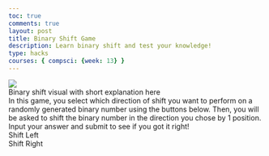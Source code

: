 ```yaml
---
toc: true
comments: true
layout: post
title: Binary Shift Game
description: Learn binary shift and test your knowledge!
type: hacks
courses: { compsci: {week: 13} }
---
```


<html>
<head>
  <meta charset="UTF-8">
  <meta name="viewport" content="width=device-width, initial-scale=1.0">
  <link rel="stylesheet" href="styles.css">
  <title>Binary Shifter Game</title>
</head>

<img src="/tri2/images/shift.png">
<div>Binary shift visual with short explanation here</div>

<div>In this game, you select which direction of shift you want to perform on a randomly generated binary number using the buttons below. Then, you will be asked to shift the binary number in the direction you chose by 1 position. Input your answer and submit to see if you got it right!</div>

<body>
  <div class="container">
    <div class="output" id="output"></div>
    <div class="button" id="left-shift" onclick="shift('left')">Shift Left</div>
    <div class="button" id="right-shift" onclick="shift('right')">Shift Right</div>
  </div>

  <script src="script.js"></script>
</body>
</html>

<script>
// generate a random binary number with certain number of bits
function generateBinaryNumber(bits) {
  return Math.floor(Math.random() * Math.pow(2, bits)).toString(2).padStart(bits, '0');
}

// direction of shift
function shift(direction) {
  const output = document.getElementById('output');
  const binaryNumber = generateBinaryNumber(8); // here you can change the number of bits, right now there are 8

  output.textContent = binaryNumber; // updates the output div with the shifted binary number

  const positions = 1; // may code random position in the future

  const playerAnswer = prompt(`Enter the result of ${direction === 'left' ? 'left' : 'right'} shifting the binary number: ${binaryNumber} by ${positions} positions`);

  const correctAnswer = direction === 'left'
    ? binaryNumber.slice(positions) + '0'.repeat(positions)
    : '0'.repeat(positions) + binaryNumber.slice(0, -positions);

  if (playerAnswer === correctAnswer) {
    alert('Correct! :)');
  } else {
    alert(`Incorrect >:( The correct answer is ${correctAnswer}. Please review binary shift above.`);
  }
}
</script>